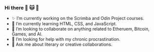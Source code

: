 ### Hi there 🐾 🐱 🚌 

- ✨  I’m currently working on the Scrimba and Odin Project courses. 
- 🌱 I’m currently learning HTML, CSS, and JavaScript. 
- 👯 I’m looking to collaborate on anything related to Etheruem, Bitcoin, Games, and AI. 
- 🤔 I’m looking for help with my chronic procrastination. 
- 💬 Ask me about literary or creative collaborations. 

